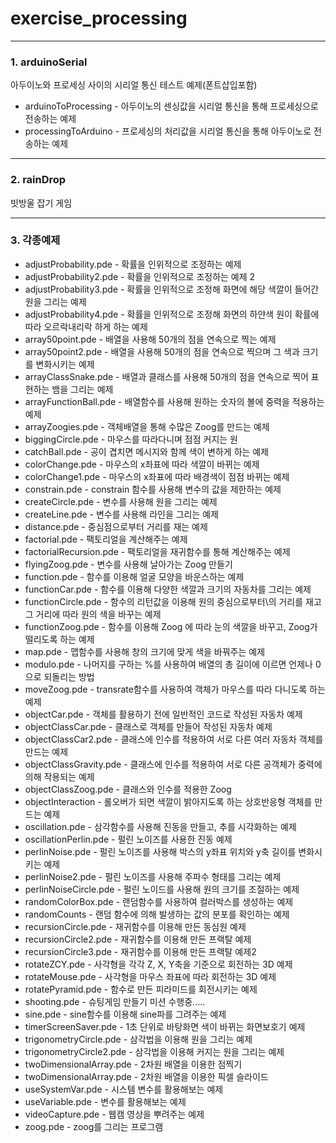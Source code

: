 # exercise_processing  
---
### 1. arduinoSerial  
아두이노와 프로세싱 사이의 시리얼 통신 테스트 예제(폰트삽입포함)   
 - arduinoToProcessing - 아두이노의 센싱값을 시리얼 통신을 통해 프로세싱으로 전송하는 예제  
 - processingToArduino - 프로세싱의 처리값을 시리얼 통신을 통해 아두이노로 전송하는 예제  
 
--- 
### 2. rainDrop  
빗방울 잡기 게임  

---
### 3. 각종예제  
- adjustProbability.pde - 확률을 인위적으로 조정하는 예제  
- adjustProbability2.pde - 확률을 인위적으로 조정하는 예제 2  
- adjustProbability3.pde - 확률을 인위적으로 조정해 화면에 해당 색깔이 들어간 원을 그리는 예제  
- adjustProbability4.pde - 확률을 인위적으로 조정해 화면의 하얀색 원이 확률에 따라 오르락내리락 하게 하는 예제  
- array50point.pde - 배열을 사용해 50개의 점을 연속으로 찍는 예제  
- array50point2.pde - 배열을 사용해 50개의 점을 연속으로 찍으며 그 색과 크기를 변화시키는 예제  
- arrayClassSnake.pde - 배열과 클래스를 사용해 50개의 점을 연속으로 찍어 표현하는 뱀을 그리는 예제  
- arrayFunctionBall.pde - 배열함수를 사용해 원하는 숫자의 볼에 중력을 적용하는 예제  
- arrayZoogies.pde - 객체배열을 통해 수많은 Zoog를 만드는 예제  
- biggingCircle.pde - 마우스를 따라다니며 점점 커지는 원  
- catchBall.pde - 공이 겹치면 메시지와 함께 색이 변하게 하는 예제  
- colorChange.pde - 마우스의 x좌표에 따라 색깔이 바뀌는 예제
- colorChange1.pde - 마우스의 x좌표에 따라 배경색이 점점 바뀌는 예제
- constrain.pde - constrain 함수를 사용해 변수의 값을 제한하는 예제  
- createCircle.pde - 변수를 사용해 원을 그리는 예제
- createLine.pde - 변수를 사용해 라인을 그리는 예제
- distance.pde - 중심점으로부터 거리를 재는 예제  
- factorial.pde - 팩토리얼을 계산해주는 예제  
- factorialRecursion.pde - 팩토리얼을 재귀함수를 통해 계산해주는 예제  
- flyingZoog.pde - 변수를 사용해 날아가는 Zoog 만들기
- function.pde - 함수를 이용해 얼굴 모양을 바운스하는 예제  
- functionCar.pde - 함수를 이용해 다양한 색깔과 크기의 자동차를 그리는 예제  
- functionCircle.pde - 함수의 리턴값을 이용해 원의 중심으로부터\의 거리를 재고 그 거리에 따라 원의 색을 바꾸는 예제  
- functionZoog.pde - 함수를 이용해 Zoog 에 따라 눈의 색깔을 바꾸고, Zoog가 떨리도록 하는 예제  
- map.pde - 맵함수를 사용해 창의 크기에 맞게 색을 바꿔주는 예제  
- modulo.pde - 나머지를 구하는 %를 사용하여 배열의 총 길이에 이르면 언제나 0으로 되돌리는 방법  
- moveZoog.pde - transrate함수를 사용하여 객체가 마우스를 따라 다니도록 하는 예제  
- objectCar.pde - 객체를 활용하기 전에 일반적인 코드로 작성된 자동차 예제  
- objectClassCar.pde - 클래스로 객체를 만들어 작성된 자동차 예제  
- objectClassCar2.pde - 클래스에 인수를 적용하여 서로 다른 여러 자동차 객체를 만드는 예제  
- objectClassGravity.pde - 클래스에 인수를 적용하여 서로 다른 공객체가 중력에 의해 작용되는 예제  
- objectClassZoog.pde - 클래스와 인수를 적용한 Zoog  
- objectInteraction - 롤오버가 되면 색깔이 밝아지도록 하는 상호반응형 객체를 만드는 예제  
- oscillation.pde - 삼각함수를 사용해 진동을 만들고, 추를 시각화하는 예제  
- oscillationPerlin.pde - 펄린 노이즈를 사용한 진동 예제  
- perlinNoise.pde - 펄린 노이즈를 사용해 박스의 y좌표 위치와 y축 길이를 변화시키는 예제  
- perlinNoise2.pde - 펄린 노이즈를 사용해 주파수 형태를 그리는 예제  
- perlinNoiseCircle.pde - 펄린 노이드를 사용해 원의 크기를 조절하는 예제
- randomColorBox.pde - 랜덤함수를 사용하여 컬러박스를 생성하는 예제  
- randomCounts - 랜덤 함수에 의해 발생하는 값의 분포를 확인하는 예제  
- recursionCircle.pde - 재귀함수를 이용해 만든 동심원 예제  
- recursionCircle2.pde - 재귀함수를 이용해 만든 프랙탈 예제  
- recursionCircle3.pde - 재귀함수를 이용해 만든 프랙탈 예제2  
- rotateZCY.pde - 사각형을 각각 Z, X, Y축을 기준으로 회전하는 3D 예제  
- rotateMouse.pde - 사각형을 마우스 좌표에 따라 회전하는 3D 예제    
- rotatePyramid.pde - 함수로 만든 피라미드를 회전시키는 예제  
- shooting.pde - 슈팅게임 만들기 미션 수행중.....  
- sine.pde - sine함수를 이용해 sine파를 그려주는 예제  
- timerScreenSaver.pde - 1초 단위로 바탕화면 색이 바뀌는 화면보호기 예제  
- trigonometryCircle.pde - 삼각법을 이용해 원을 그리는 예제  
- trigonometryCircle2.pde - 삼각법을 이용해 커지는 원을 그리는 예제  
- twoDimensionalArray.pde - 2차원 배열을 이용한 점찍기  
- twoDimensionalArray.pde - 2차원 배열을 이용한 픽셀 슬라이드  
- useSystemVar.pde - 시스템 변수를 활용해보는 예제
- useVariable.pde - 변수를 활용해보는 예제
- videoCapture.pde - 웹캠 영상을 뿌려주는 예제
- zoog.pde - zoog를 그리는 프로그램
